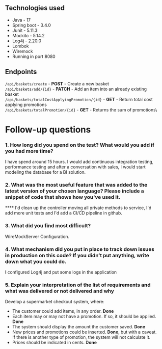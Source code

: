## Technologies used

<ul>
  <li>Java - 17</li>
  <li>Spring boot - 3.4.0</li>
  <li>Junit - 5.11.3</li>
  <li>Mockito - 5.14.2</li>
  <li>Log4j - 2.20.0</li>
  <li>Lombok</li>
  <li>Wiremock</li>
  <li>Running in port 8080</li>
</ul>

## Endpoints

```/api/baskets/create``` - **POST** - Create a new basket\
```/api/baskets/add/{id}``` - **PATCH** - Add an item into an already existing basket\
```/api/baskets/totalCostApplyingPromotion/{id}``` - **GET** - Return total cost applying promotions\
```/api/baskets/totalPromotion/{id}``` - **GET** - Returns the sum of promotions\


# Follow-up questions
### 1. How long did you spend on the test? What would you add if you had more time?
I have spend around 15 hours.
I would add continuous integration testing, performance testing and after a conversation with sales, I would start modeling the database for a BI solution.

### 2. What was the most useful feature that was added to the latest version of your chosen language? Please include a snippet of code that shows how you've used it.
**** I'd clean up the controller moving all private methods to service, I'd add more unit tests and I'd add a CI/CD pipeline in github.

### 3. What did you find most difficult?
WireMockServer Configuration.

### 4. What mechanism did you put in place to track down issues in production on this code? If you didn’t put anything, write down what you could do.
I configured Log4j and put some logs in the application

### 5. Explain your interpretation of the list of requirements and what was delivered or not delivered and why
Develop a supermarket checkout system, where:
<ul>
  <li>The customer could add items, in any order. <strong>Done</strong></li>
  <li>Each item may or may not have a promotion. If so, it should be applied. <strong>Done</strong></li>  
  <li>The system should display the amount the customer saved. <strong>Done</strong></li>
  <li>New prices and promotions could be inserted. <strong>Done</strong>, but with a caveat. If there is another type of promotion, the system will not calculate it.</li>
  <li>Prices should be indicated in cents. <strong>Done</strong></li>
</ul>

